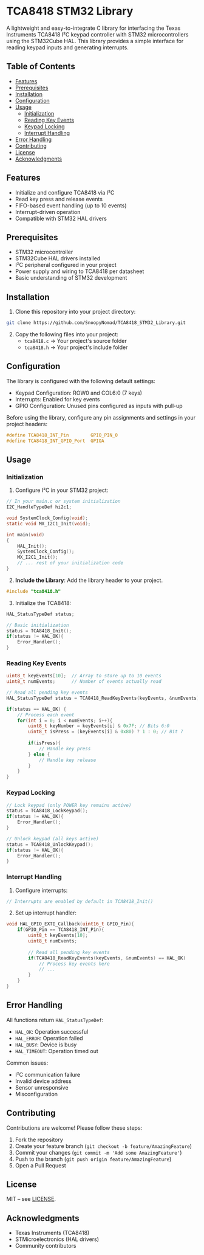 # TCA8418 STM32 Library

A lightweight and easy-to-integrate C library for interfacing the Texas Instruments TCA8418 I²C keypad controller with STM32 microcontrollers using the STM32Cube HAL. This library provides a simple interface for reading keypad inputs and generating interrupts.

## Table of Contents
- [Features](#features)
- [Prerequisites](#prerequisites)
- [Installation](#installation)
- [Configuration](#configuration)
- [Usage](#usage)
  - [Initialization](#initialization)
  - [Reading Key Events](#reading-key-events)
  - [Keypad Locking](#keypad-locking)
  - [Interrupt Handling](#interrupt-handling)
- [Error Handling](#error-handling)
- [Contributing](#contributing)
- [License](#license)
- [Acknowledgments](#acknowledgments)

## Features

- Initialize and configure TCA8418 via I²C
- Read key press and release events
- FIFO-based event handling (up to 10 events)
- Interrupt-driven operation
- Compatible with STM32 HAL drivers

## Prerequisites

- STM32 microcontroller
- STM32Cube HAL drivers installed
- I²C peripheral configured in your project
- Power supply and wiring to TCA8418 per datasheet
- Basic understanding of STM32 development

## Installation

1. Clone this repository into your project directory:  
```bash
git clone https://github.com/SnoopyNomad/TCA8418_STM32_Library.git
```

2. Copy the following files into your project:
   - `tca8418.c` → Your project's source folder
   - `tca8418.h` → Your project's include folder

## Configuration

The library is configured with the following default settings:
- Keypad Configuration: ROW0 and COL6:0 (7 keys)
- Interrupts: Enabled for key events
- GPIO Configuration: Unused pins configured as inputs with pull-up

Before using the library, configure any pin assignments and settings in your project headers:
```c
#define TCA8418_INT_Pin        GPIO_PIN_0
#define TCA8418_INT_GPIO_Port  GPIOA
```

## Usage

### Initialization

1. Configure I²C in your STM32 project:
```c
// In your main.c or system initialization
I2C_HandleTypeDef hi2c1;

void SystemClock_Config(void);
static void MX_I2C1_Init(void);

int main(void)
{
    HAL_Init();
    SystemClock_Config();
    MX_I2C1_Init();
    // ... rest of your initialization code
}
```

2. **Include the Library**: Add the library header to your project.
```c
#include "tca8418.h"
```

3. Initialize the TCA8418:
```c
HAL_StatusTypeDef status;

// Basic initialization
status = TCA8418_Init();
if(status != HAL_OK){
    Error_Handler();
}
```

### Reading Key Events

```c
uint8_t keyEvents[10];  // Array to store up to 10 events
uint8_t numEvents;      // Number of events actually read

// Read all pending key events
HAL_StatusTypeDef status = TCA8418_ReadKeyEvents(keyEvents, &numEvents);

if(status == HAL_OK) {
    // Process each event
    for(int i = 0; i < numEvents; i++){
        uint8_t keyNumber = keyEvents[i] & 0x7F; // Bits 6:0
        uint8_t isPress = (keyEvents[i] & 0x80) ? 1 : 0; // Bit 7
        
        if(isPress){
            // Handle key press
        } else {
            // Handle key release
        }
    }
}
```

### Keypad Locking

```c
// Lock keypad (only POWER key remains active)
status = TCA8418_LockKeypad();
if(status != HAL_OK){
    Error_Handler();
}

// Unlock keypad (all keys active)
status = TCA8418_UnlockKeypad();
if(status != HAL_OK){
    Error_Handler();
}
```

### Interrupt Handling

1. Configure interrupts:
```c
// Interrupts are enabled by default in TCA8418_Init()
```

2. Set up interrupt handler:
```c
void HAL_GPIO_EXTI_Callback(uint16_t GPIO_Pin){
    if(GPIO_Pin == TCA8418_INT_Pin){
        uint8_t keyEvents[10];
        uint8_t numEvents;
        
        // Read all pending key events
        if(TCA8418_ReadKeyEvents(keyEvents, &numEvents) == HAL_OK)        {
            // Process key events here
            // ...
        }
    }
}
```

## Error Handling

All functions return `HAL_StatusTypeDef`:
- `HAL_OK`: Operation successful
- `HAL_ERROR`: Operation failed
- `HAL_BUSY`: Device is busy
- `HAL_TIMEOUT`: Operation timed out

Common issues:
- I²C communication failure
- Invalid device address
- Sensor unresponsive
- Misconfiguration

## Contributing

Contributions are welcome! Please follow these steps:
1. Fork the repository
2. Create your feature branch (`git checkout -b feature/AmazingFeature`)
3. Commit your changes (`git commit -m 'Add some AmazingFeature'`)
4. Push to the branch (`git push origin feature/AmazingFeature`)
5. Open a Pull Request

## License

MIT – see [LICENSE](LICENSE).

## Acknowledgments

- Texas Instruments (TCA8418)
- STMicroelectronics (HAL drivers)
- Community contributors
